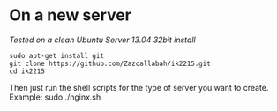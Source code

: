 On a new server
===============

*Tested on a clean Ubuntu Server 13.04 32bit install*

    sudo apt-get install git
    git clone https://github.com/Zazcallabah/ik2215.git
    cd ik2215

Then just run the shell scripts for the type of server you want to create.
Example:
    sudo ./nginx.sh
